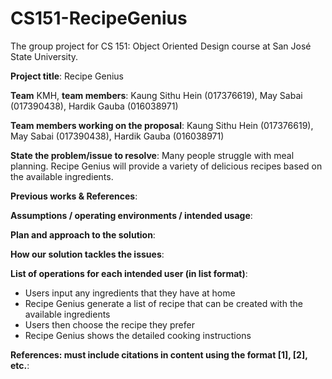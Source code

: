 # CS151-RecipeGenius
The group project for CS 151: Object Oriented Design course at San José State University.

**Project title**: Recipe Genius

**Team** KMH, **team members**: Kaung Sithu Hein (017376619), May Sabai (017390438), Hardik Gauba (016038971)

**Team members working on the proposal**: Kaung Sithu Hein (017376619), May Sabai (017390438), Hardik Gauba (016038971)

**State the problem/issue to resolve**: Many people struggle with meal planning. Recipe Genius will provide a variety of delicious recipes based on the available ingredients. 

**Previous works & References**: 

**Assumptions / operating environments / intended usage**: 



**Plan and approach to the solution**:  

**How our solution tackles the issues**: 

**List of operations for each intended user (in list format)**:
- Users input any ingredients that they have at home
- Recipe Genius  generate a list of recipe that can be created with the available ingredients
- Users then choose the recipe they prefer
- Recipe Genius shows the detailed cooking instructions

**References: must include citations in content using the format [1], [2], etc.**: 
